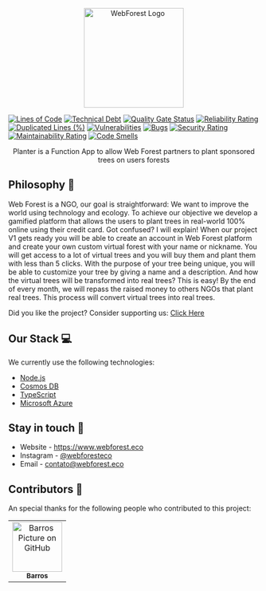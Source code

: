 <p align="center">
  <a href="https://www.webforest.eco/" target="blank"><img src="https://www.webforest.eco/images/logo.svg" width="200" alt="WebForest Logo" /></a>
</p>

[![Lines of Code](https://sonarcloud.io/api/project_badges/measure?project=the-web-forest_Planter&metric=ncloc)](https://sonarcloud.io/summary/new_code?id=the-web-forest_Planter)
[![Technical Debt](https://sonarcloud.io/api/project_badges/measure?project=the-web-forest_Planter&metric=sqale_index)](https://sonarcloud.io/summary/new_code?id=the-web-forest_Planter)
[![Quality Gate Status](https://sonarcloud.io/api/project_badges/measure?project=the-web-forest_Planter&metric=alert_status)](https://sonarcloud.io/summary/new_code?id=the-web-forest_Planter)
[![Reliability Rating](https://sonarcloud.io/api/project_badges/measure?project=the-web-forest_Planter&metric=reliability_rating)](https://sonarcloud.io/summary/new_code?id=the-web-forest_Planter)
[![Duplicated Lines (%)](https://sonarcloud.io/api/project_badges/measure?project=the-web-forest_Planter&metric=duplicated_lines_density)](https://sonarcloud.io/summary/new_code?id=the-web-forest_Planter)
[![Vulnerabilities](https://sonarcloud.io/api/project_badges/measure?project=the-web-forest_Planter&metric=vulnerabilities)](https://sonarcloud.io/summary/new_code?id=the-web-forest_Planter)
[![Bugs](https://sonarcloud.io/api/project_badges/measure?project=the-web-forest_Planter&metric=bugs)](https://sonarcloud.io/summary/new_code?id=the-web-forest_Planter)
[![Security Rating](https://sonarcloud.io/api/project_badges/measure?project=the-web-forest_Planter&metric=security_rating)](https://sonarcloud.io/summary/new_code?id=the-web-forest_Planter)
[![Maintainability Rating](https://sonarcloud.io/api/project_badges/measure?project=the-web-forest_Planter&metric=sqale_rating)](https://sonarcloud.io/summary/new_code?id=the-web-forest_Planter)
[![Code Smells](https://sonarcloud.io/api/project_badges/measure?project=the-web-forest_Planter&metric=code_smells)](https://sonarcloud.io/summary/new_code?id=the-web-forest_Planter)

  <p align="center">Planter is a Function App to allow Web Forest partners to plant sponsored trees on users forests</p>
  
## Philosophy 🌳
Web Forest is a NGO, our goal is straightforward: We want to improve the world using technology and ecology.
To achieve our objective we develop a gamified platform that allows the users to plant trees in real-world 100% online using their credit card. Got confused? I will explain! 
When our project V1 gets ready you will be able to create an account in Web Forest platform and create your own custom virtual forest with your name or nickname.
You will get access to a lot of virtual trees and you will buy them and plant them with less than 5 clicks. With the purpose of your tree being unique, you will be able to customize your tree by giving a name and a description.
And how the virtual trees will be transformed into real trees? This is easy! By the end of every month, we will repass the raised money to others NGOs that plant real trees. This process will convert virtual trees into real trees. 

Did you like the project? Consider supporting us: [Click Here](http://apoie.webforest.eco)

## Our Stack 💻

We currently use the following technologies: 

- [Node.js](https://nodejs.org/en/)
- [Cosmos DB](https://azure.microsoft.com/pt-br/free/cosmos-db/search/?&ef_id=Cj0KCQjwkruVBhCHARIsACVIiOwtPRiQr3cYA3RBv2FgUn4GP419EUL0b1ZpPCkgyHRNIeq4VMoC8sUaAkpfEALw_wcB:G:s&OCID=AID2200154_SEM_Cj0KCQjwkruVBhCHARIsACVIiOwtPRiQr3cYA3RBv2FgUn4GP419EUL0b1ZpPCkgyHRNIeq4VMoC8sUaAkpfEALw_wcB:G:s&gclid=Cj0KCQjwkruVBhCHARIsACVIiOwtPRiQr3cYA3RBv2FgUn4GP419EUL0b1ZpPCkgyHRNIeq4VMoC8sUaAkpfEALw_wcB)
- [TypeScript](https://www.typescriptlang.org/)
- [Microsoft Azure](https://azure.microsoft.com/pt-br/)

## Stay in touch 📧
- Website - https://www.webforest.eco
- Instagram - [@webforesteco](https://www.instagram.com/webforesteco/)
- Email - [contato@webforest.eco](mailto:contato@webforest.eco)

## Contributors 🤝

An special thanks for the following people who contributed to this project:
<table>
  <tr>
    <td align="center">
      <a href="https://github.com/Barros42">
        <img src="https://avatars.githubusercontent.com/u/34094891?v=4" width="100px;" alt="Barros Picture on GitHub"/><br>
        <sub>
          <b>Barros</b>
        </sub>
      </a>
    </td>
  </tr>
</table>
